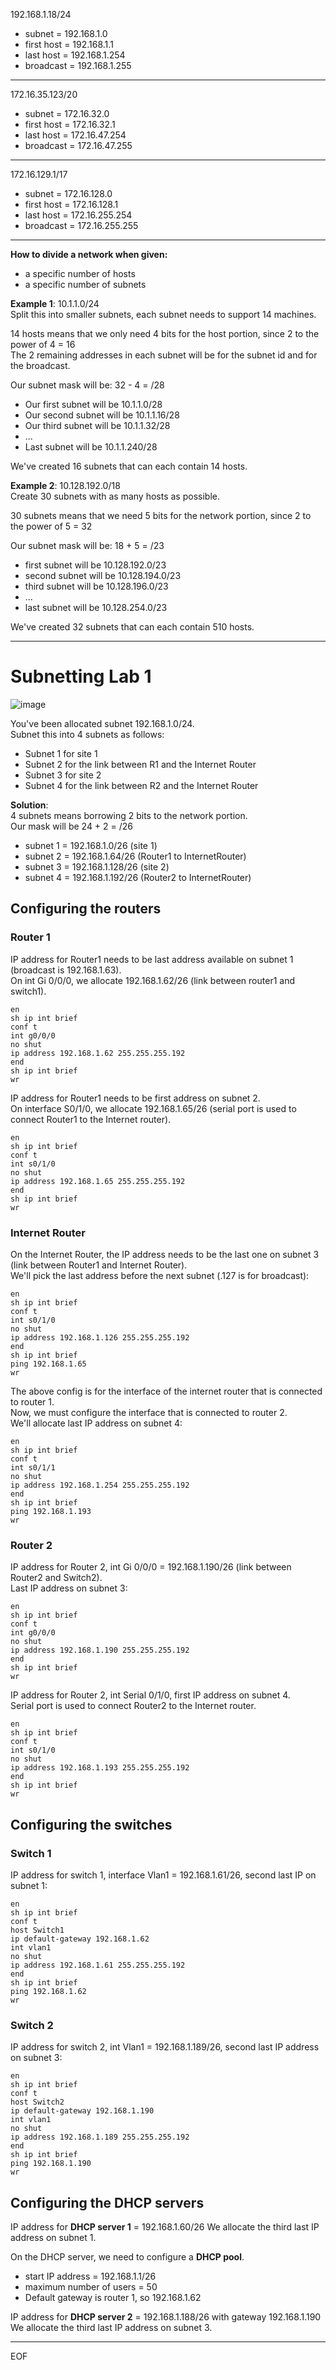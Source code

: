192.168.1.18/24
- subnet = 192.168.1.0
- first host = 192.168.1.1
- last host = 192.168.1.254
- broadcast = 192.168.1.255

---

172.16.35.123/20
- subnet = 172.16.32.0
- first host = 172.16.32.1
- last host = 172.16.47.254
- broadcast = 172.16.47.255

---

172.16.129.1/17
- subnet = 172.16.128.0
- first host = 172.16.128.1
- last host = 172.16.255.254
- broadcast = 172.16.255.255

---

**How to divide a network when given:**
- a specific number of hosts
- a specific number of subnets

**Example 1**: 10.1.1.0/24  
Split this into smaller subnets, each subnet needs to support 14 machines. 

14 hosts means that we only need 4 bits for the host portion, since 2 to the power of 4 = 16  
The 2 remaining addresses in each subnet will be for the subnet id and for the broadcast.

Our subnet mask will be: 32 - 4 = /28  
- Our first subnet will be 10.1.1.0/28
- Our second subnet will be 10.1.1.16/28
- Our third subnet will be 10.1.1.32/28
- ...
- Last subnet will be 10.1.1.240/28
  
We've created 16 subnets that can each contain 14 hosts.  

**Example 2**: 10.128.192.0/18  
Create 30 subnets with as many hosts as possible.  

30 subnets means that we need 5 bits for the network portion, since 2 to the power of 5 = 32  

Our subnet mask will be: 18 + 5 = /23
- first subnet will be 10.128.192.0/23
- second subnet will be 10.128.194.0/23
- third subnet will be 10.128.196.0/23
- ...
- last subnet will be 10.128.254.0/23

We've created 32 subnets that can each contain 510 hosts.

---

# Subnetting Lab 1

![image](https://github.com/fastoch/Networking/assets/89261095/ae7b7fb6-ce2f-469b-a735-d6f60c3a774d)

You've been allocated subnet 192.168.1.0/24.  
Subnet this into 4 subnets as follows:
- Subnet 1 for site 1
- Subnet 2 for the link between R1 and the Internet Router
- Subnet 3 for site 2
- Subnet 4 for the link between R2 and the Internet Router

**Solution**:  
4 subnets means borrowing 2 bits to the network portion.  
Our mask will be 24 + 2 = /26
- subnet 1 = 192.168.1.0/26 (site 1)
- subnet 2 = 192.168.1.64/26 (Router1 to InternetRouter)
- subnet 3 = 192.168.1.128/26 (site 2)
- subnet 4 = 192.168.1.192/26 (Router2 to InternetRouter)

## Configuring the routers

### Router 1

IP address for Router1 needs to be last address available on subnet 1 (broadcast is 192.168.1.63).    
On int Gi 0/0/0, we allocate 192.168.1.62/26 (link between router1 and switch1).
```
en
sh ip int brief
conf t
int g0/0/0
no shut
ip address 192.168.1.62 255.255.255.192
end
sh ip int brief
wr
```

IP address for Router1 needs to be first address on subnet 2.  
On interface S0/1/0, we allocate 192.168.1.65/26 (serial port is used to connect Router1 to the Internet router).
```
en
sh ip int brief
conf t
int s0/1/0
no shut
ip address 192.168.1.65 255.255.255.192
end
sh ip int brief
wr
```

### Internet Router

On the Internet Router, the IP address needs to be the last one on subnet 3 (link between Router1 and Internet Router).  
We'll pick the last address before the next subnet (.127 is for broadcast):
```
en
sh ip int brief
conf t
int s0/1/0
no shut
ip address 192.168.1.126 255.255.255.192
end
sh ip int brief
ping 192.168.1.65
wr
```

The above config is for the interface of the internet router that is connected to router 1.  
Now, we must configure the interface that is connected to router 2.  
We'll allocate last IP address on subnet 4:
```
en
sh ip int brief
conf t
int s0/1/1
no shut
ip address 192.168.1.254 255.255.255.192
end
sh ip int brief
ping 192.168.1.193
wr
```

### Router 2

IP address for Router 2, int Gi 0/0/0 = 192.168.1.190/26 (link between Router2 and Switch2).  
Last IP address on subnet 3:
```
en
sh ip int brief
conf t
int g0/0/0
no shut
ip address 192.168.1.190 255.255.255.192
end
sh ip int brief
wr
```

IP address for Router 2, int Serial 0/1/0, first IP address on subnet 4.  
Serial port is used to connect Router2 to the Internet router.
```
en
sh ip int brief
conf t
int s0/1/0
no shut
ip address 192.168.1.193 255.255.255.192
end
sh ip int brief
wr
```

## Configuring the switches 

### Switch 1

IP address for switch 1, interface Vlan1 = 192.168.1.61/26, second last IP on subnet 1:
```
en
sh ip int brief
conf t
host Switch1
ip default-gateway 192.168.1.62
int vlan1
no shut
ip address 192.168.1.61 255.255.255.192
end
sh ip int brief
ping 192.168.1.62
wr
```

### Switch 2

IP address for switch 2, int Vlan1 = 192.168.1.189/26, second last IP address on subnet 3:
```
en
sh ip int brief
conf t
host Switch2
ip default-gateway 192.168.1.190
int vlan1
no shut
ip address 192.168.1.189 255.255.255.192
end
sh ip int brief
ping 192.168.1.190
wr
```

## Configuring the DHCP servers

IP address for **DHCP server 1** = 192.168.1.60/26 
We allocate the third last IP address on subnet 1.  

On the DHCP server, we need to configure a **DHCP pool**.  
- start IP address = 192.168.1.1/26
- maximum number of users = 50
- Default gateway is router 1, so 192.168.1.62

IP address for **DHCP server 2** = 192.168.1.188/26 with gateway 192.168.1.190  
We allocate the third last IP address on subnet 3.



---
EOF
